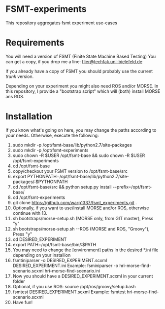 FSMT-experiments
================

This repository aggregates fsmt experiment use-cases 

Requirements
===========

You will need a version of FSMT (Finite State Machine Based Testing)
You can get a copy, if you drop me a line: flier@techfak.uni-bielefeld.de

If you already have a copy of FSMT you should probably use the current 
*trunk* version.

Depending on your experiment you might also need ROS and/or MORSE.
In this repository, I provide a "bootstrap script" which will
(both) install MORSE ans ROS.

Installation
===========

If you know what's going on here, you may change the paths 
according to your needs. Otherwise, execute the following: 

1. sudo mkdir -p /opt/fsmt-base/lib/python2.7/site-packages
2. sudo mkdir -p /opt/fsmt-experiments
3. sudo chown -R $USER /opt/fsmt-base && sudo chown -R $USER /opt/fsmt-experiments
4. cd /opt/fsmt-base
5. copy/checkout your FSMT version to /opt/fsmt-base/src
6. export PYTHONPATH=/opt/fsmt-base/lib/python2.7/site-packages/:$PYTHONPATH
7. cd /opt/fsmt-base/src && python setup.py install --prefix=/opt/fsmt-base/
8. cd /opt/fsmt-experiments
9. git clone https://github.com/warp1337/fsmt_experiments.git .
10. Optionally, if you want to use/install MORSE and/or ROS, otherwise continue with 13.
11. sh bootstraps/morse-setup.sh (MORSE only, from GIT master), Press "y"
12. sh bootstraps/morse-setup.sh --ROS (MORSE and ROS, "Groovy"), Press "y"
13. cd DESIRED_EXPERIMENT
14. export PATH=/opt/fsmt-base/bin/:$PATH
15. You may need to change the [environment] paths in the desired *.ini file depending on your installion
16. fsmtiniparser -o DESIRED_EXPERIMENT.scxml DESIRED_EXPERIMENT.ini
    Example: fsminiparser -o hri-morse-find-scenario.scxml hri-morse-find-scenario.ini   
17. Now you should have a DESIRED_EXPERIMENT.scxml in your current folder
18. Optional, if you use ROS: source /opt/ros/groovy/setup.bash
19. fsmtest DESIRED_EXPERIMENT.scxml Example: fsmtest hri-morse-find-scenario.scxml
20. Have fun!
